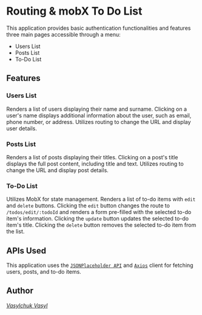 # Routing & mobX To Do List

This application provides basic authentication functionalities and features three main pages accessible through a menu:

- Users List
- Posts List
- To-Do List

## Features
### Users List
Renders a list of users displaying their name and surname.
Clicking on a user's name displays additional information about the user, such as email, phone number, or address.
Utilizes routing to change the URL and display user details.
### Posts List
Renders a list of posts displaying their titles.
Clicking on a post's title displays the full post content, including title and text.
Utilizes routing to change the URL and display post details.
### To-Do List
Utilizes MobX for state management.
Renders a list of to-do items with `edit` and `delete` buttons.
Clicking the `edit` button changes the route to `/todos/edit/:todoId` and renders a form pre-filled with the selected to-do item's information.
Clicking the `update` button updates the selected to-do item's title.
Clicking the `delete` button removes the selected to-do item from the list.

## APIs Used
This application uses the [`JSONPlaceholder API`](https://jsonplaceholder.typicode.com/) and [`Axios`](https://axios-http.com/uk/docs/intro) client for fetching users, posts, and to-do items.

## Author
[_Vasylchuk Vasyl_](https://www.linkedin.com/in/vasyl-vasylchuk-632303273/)